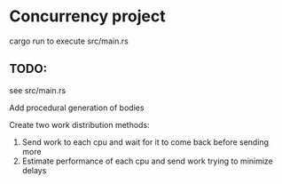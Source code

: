 # Concurrency project
cargo run to execute src/main.rs

## TODO:
see src/main.rs

Add procedural generation of bodies

Create two work distribution methods:
1. Send work to each cpu and wait for it to come back before sending more
2. Estimate performance of each cpu and send work trying to minimize delays
